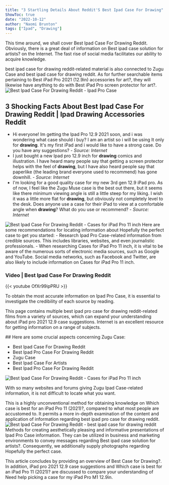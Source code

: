 ```yaml
---
title: "3 Startling Details About Reddit'S Best Ipad Case For Drawing"
ShowToc: true 
date: "2022-10-12"
author: "Naomi Brunton" 
tags: ["Ipad", "Drawing"]
---
```


	
This time around, we shall cover Best Ipad Case For Drawing Reddit. Obviously, there is a great deal of information on Best ipad case solution for artists? on the Internet. The fast rise of social media facilitates our ability to acquire knowledge.

best ipad case for drawing reddit-related material is also connected to Zugu Case and best ipad case for drawing reddit. As for further searchable items pertaining to Best iPad Pro 2021 (12.9in) accessories for art?, they will likewise have anything to do with Best iPad Pro screen protector for art?.
<img loading="lazy" src="https://vigoweed.com/wp-content/uploads/2021/06/Diseno-sin-titulo-2021-06-03T151654.776.png" onerror="this.onerror=null;this.src='https://blogger.googleusercontent.com/img/a/AVvXsEhe7F7TRXHtjiKvHb5vS7DmnxvpHiDyoYyYvm1nHB3Qp2_w3BnM6A2eq4v7FYxCC9bfZt3a9vIMtAYEKUiaDQbHMg-ViyGmRIj39MLp0bGFfgfYw1Dc9q_H-T0wiTm3l0Uq42dETrN9eC8aGJ9_IORZsxST1AcLR7np1koOfcc7tnHa4S8Mwz_xD9d0=s16000';" alt="Best Ipad Case For Drawing Reddit - Ipad Pro Case" >

## 3 Shocking Facts About Best Ipad Case For Drawing Reddit | Ipad Drawing Accessories Reddit
-   Hi everyone! Im getting the Ipad Pro 12.9 2021 soon, and i was wondering what case should i buy? I am an artist so i will be using It only for **drawing**. It's my first iPad and i would like to have a strong case. Do you have any suggestions? - <cite>Source: Internet</cite>
-   I just bought a new Ipad pro 12.9 inch for **drawing** comics and illustration. I have heard many people say that getting a screen protector helps with the feel of **drawing**, but I have also heard people say that paperlike (the leading brand everyone used to recommend) has gone downhill. - <cite>Source: Internet</cite>
-   I'm looking for a good quality case for my new 3rd gen 12.9 iPad pro. As of now, I feel like the Zugu Muse case is the best out there, but it seems like there minimum viewing angle is still a little steep for my liking. I wish it was a little more flat for **drawing**, but obviously not completely level to the desk. Does anyone use a case for their iPad to view at a comfortable angle when **drawing**? What do you use or recommend? - <cite>Source: Internet</cite>


<img loading="lazy" src="https://i.pinimg.com/736x/8d/f7/b8/8df7b8357088ef1a633d25e9d7c6e8bb.jpg" onerror="this.onerror=null;this.src='https://blogger.googleusercontent.com/img/a/AVvXsEhe7F7TRXHtjiKvHb5vS7DmnxvpHiDyoYyYvm1nHB3Qp2_w3BnM6A2eq4v7FYxCC9bfZt3a9vIMtAYEKUiaDQbHMg-ViyGmRIj39MLp0bGFfgfYw1Dc9q_H-T0wiTm3l0Uq42dETrN9eC8aGJ9_IORZsxST1AcLR7np1koOfcc7tnHa4S8Mwz_xD9d0=s16000';" alt="Best Ipad Case For Drawing Reddit - Cases for iPad Pro 11 inch" >
Here are some recommendations for locating information about Hopefully the perfect case to get you started:
- Research Ipad Pro Case-related information from credible sources. This includes libraries, websites, and even journalistic professionals.
- When researching Cases for iPad Pro 11 inch, it is vital to be aware of the numerous sorts of electronic media sources, such as Google and YouTube. Social media networks, such as Facebook and Twitter, are also likely to include information on Cases for iPad Pro 11 inch.

### Video | Best Ipad Case For Drawing Reddit
{{< youtube OfXr99ipPRU >}} 

To obtain the most accurate information on Ipad Pro Case, it is essential to investigate the credibility of each source by reading.

This page contains multiple best ipad pro case for drawing reddit-related films from a variety of sources, which can expand your understanding about iPad pro 2021 12.9 case suggestions. Internet is an excellent resource for getting information on a range of subjects.
<script async="async" data-cfasync="false" src="//normallydemandedalter.com/fe63df3c5408708b15d8dc3d9b206b31/invoke.js"></script>
<div id="container-fe63df3c5408708b15d8dc3d9b206b31"></div>
## Here are some crucial aspects concerning Zugu Case:

- Best Ipad Case For Drawing Reddit
- Best Ipad Pro Case For Drawing Reddit
- Zugu Case
- Best Ipad Case For Artists
- Best Ipad Pro Case For Drawing Reddit

 <img loading="lazy" src="https://i.pinimg.com/736x/0f/59/5b/0f595b0e0007f842f547e314f8d16940.jpg" onerror="this.onerror=null;this.src='https://blogger.googleusercontent.com/img/a/AVvXsEhe7F7TRXHtjiKvHb5vS7DmnxvpHiDyoYyYvm1nHB3Qp2_w3BnM6A2eq4v7FYxCC9bfZt3a9vIMtAYEKUiaDQbHMg-ViyGmRIj39MLp0bGFfgfYw1Dc9q_H-T0wiTm3l0Uq42dETrN9eC8aGJ9_IORZsxST1AcLR7np1koOfcc7tnHa4S8Mwz_xD9d0=s16000';" alt="Best Ipad Case For Drawing Reddit - Cases for iPad Pro 11 inch" >

With so many websites and forums giving Zugu Ipad Case-related information, it is not difficult to locate what you want.

This is a highly unconventional method for obtaining knowledge on Which case is best for an iPad Pro 11 (2021)?, compared to what most people are accustomed to. It permits a more in-depth examination of the content and application of information regarding best ipad pro case for drawing reddit.
<img loading="lazy" src="https://cdn.ycan.shop/stores/ae20c33b1d2cce1193e2012998e4690a/products/sNSrpXBRKd8aL42x2m15H1ZIKWdtwEwGlzsKXHhq.jpeg" onerror="this.onerror=null;this.src='https://blogger.googleusercontent.com/img/a/AVvXsEhe7F7TRXHtjiKvHb5vS7DmnxvpHiDyoYyYvm1nHB3Qp2_w3BnM6A2eq4v7FYxCC9bfZt3a9vIMtAYEKUiaDQbHMg-ViyGmRIj39MLp0bGFfgfYw1Dc9q_H-T0wiTm3l0Uq42dETrN9eC8aGJ9_IORZsxST1AcLR7np1koOfcc7tnHa4S8Mwz_xD9d0=s16000';" alt="Best Ipad Case For Drawing Reddit - best ipad case for drawing reddit" >
Methods for creating aesthetically pleasing and informative presentations of Ipad Pro Case information. They can be utilized in business and marketing environments to convey messages regarding Best ipad case solution for artists?. Consequently, we additionally supply photographs regarding Hopefully the perfect case.

This article concludes by providing an overview of Best Case for Drawing?. In addition, iPad pro 2021 12.9 case suggestions and Which case is best for an iPad Pro 11 (2021)? are discussed to compare your understanding of Need help picking a case for my iPad Pro M1 12.9in.
	
	

